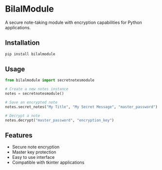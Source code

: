# BilalModule

A secure note-taking module with encryption capabilities for Python applications.

## Installation

```bash
pip install bilalmodule
```

## Usage

```python
from bilalmodule import secretnotesmodule

# Create a new notes instance
notes = secretnotesmodule()

# Save an encrypted note
notes.secret_notes("My Title", "My Secret Message", "master_password")

# Decrypt a note
notes.decrypt("master_password", "encryption_key")
```

## Features

- Secure note encryption
- Master key protection
- Easy to use interface
- Compatible with tkinter applications